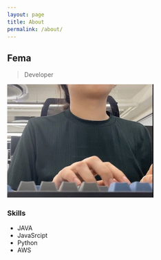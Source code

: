```yaml
---
layout: page
title: About
permalink: /about/
---
```


## Fema
> Developer

![alt text](/public/img/photo.jpeg)

### Skills
- JAVA
- JavaSrcipt
- Python
- AWS
